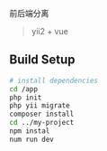 前后端分离

> yii2 + vue

## Build Setup

``` bash
# install dependencies
cd /app
php init 
php yii migrate
composer install
cd ../my-project
npm instal
num run dev 


```


